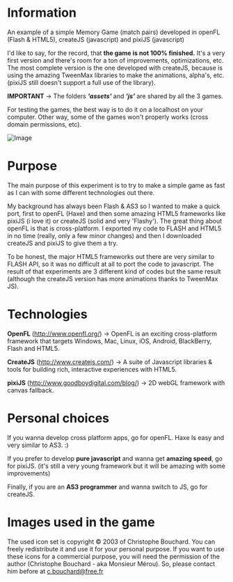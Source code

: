 Information
======================================================================

An example of a simple Memory Game (match pairs) developed in openFL (Flash &amp; HTML5), createJS (javascript) and pixiJS (javascript)

I'd like to say, for the record, that <b>the game is not 100% finished.</b> It's a very first version and there's room for a ton of improvements, optimizations, etc. The most complete version is the one developed with createJS, because is using the amazing TweenMax libraries to make the animations, alpha's, etc. (pixiJS still doesn't support a full use of the library).

<b>IMPORTANT</b> &rarr; The folders <i><b>'assets'</b></i> and <i><b>'js'</b></i> are shared by all the 3 games.

For testing the games, the best way is to do it on a localhost on your computer. Other way, some of the games won't properly works (cross domain permissions, etc).

![Image](http://nohayvueltaatras.com/xp/memorygame.png)



Purpose
======================================================================

The main purpose of this experiment is to try to make a simple game as fast as I can with some different technologies out there.

My background has always been Flash & AS3 so I wanted to make a quick port, first to openFL (Haxe) and then some amazing HTML5 frameworks like pixiJS (i love it) or createJS (solid and very 'Flashy'). The great thing about openFL is that is cross-platform. I exported my code to FLASH and HTML5 in no time (really, only a few minor changes) and then I downloaded createJS and pixiJS to give them a try.

To be honest, the major HTML5 frameworks out there are very similar to FLASH API, so it was no difficult at all to port the code to javascript. The result of that experiments are 3 different kind of codes but the same result (although the createJS version has more animations thanks to TweenMax JS).

Technologies
======================================================================

<b>OpenFL</b> (http://www.openfl.org/) &rarr; OpenFL is an exciting cross-platform framework that targets Windows, Mac, Linux, iOS, Android, BlackBerry, Flash and HTML5.

<b>CreateJS</b> (http://www.createjs.com/) &rarr; A suite of Javascript libraries & tools for building rich, interactive experiences with HTML5.

<b>pixiJS</b> (http://www.goodboydigital.com/blog/) &rarr; 2D webGL framework with canvas fallback.


Personal choices
======================================================================

If you wanna develop </b>cross platform apps</b>, go for openFL. Haxe Is easy and very similar to AS3. :)

If you prefer to develop <b>pure javascript</b> and wanna get <b>amazing speed</b>, go for pixiJS. (it's still a very young framework but it will be amazing with some improvements)

Finally, if you are an <b>AS3 programmer</b> and wanna switch to JS, go for createJS.

Images used in the game
======================================================================

The used icon set is copyright © 2003 of Christophe Bouchard. You can freely redistribute it and use it for your personal purpose.
If you want to use these icons for a commercial purpose, you will need the permission of the author (Christophe Bouchard - aka Monsieur Mérou). So, please contact him before at c.bouchard@free.fr
